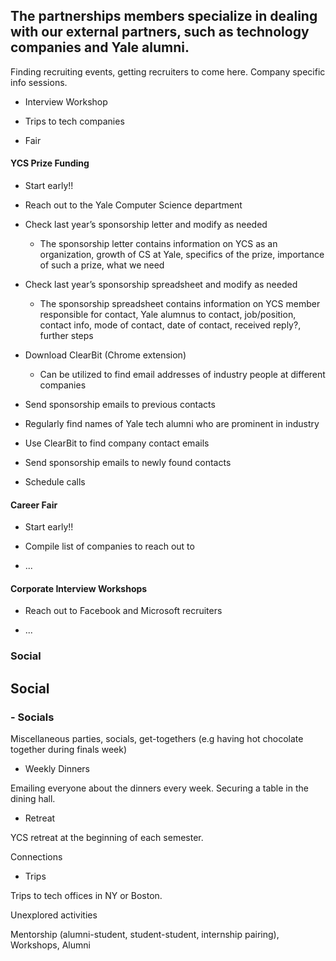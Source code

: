 
The partnerships members specialize in dealing with our external partners, such as technology companies and Yale alumni.
---

Finding recruiting events, getting recruiters to come here. Company specific info sessions.

* Interview Workshop

* Trips to tech companies

* Fair

#### YCS Prize Funding

* Start early!!

* Reach out to the Yale Computer Science department

* Check last year’s sponsorship letter and modify as needed

    * The sponsorship letter contains information on YCS as an organization, growth of CS at Yale, specifics of the prize, importance of such a prize, what we need

* Check last year’s sponsorship spreadsheet and modify as needed

    * The sponsorship spreadsheet contains information on YCS member responsible for contact, Yale alumnus to contact, job/position, contact info, mode of contact, date of contact, received reply?, further steps

* Download ClearBit (Chrome extension)

    * Can be utilized to find email addresses of industry people at different companies

* Send sponsorship emails to previous contacts

* Regularly find names of Yale tech alumni who are prominent in industry

* Use ClearBit to find company contact emails

* Send sponsorship emails to newly found contacts

* Schedule calls

#### Career Fair

* Start early!!

* Compile list of companies to reach out to

* ...

#### Corporate Interview Workshops

* Reach out to Facebook and Microsoft recruiters

* ...

### Social

## Social

### -  Socials

Miscellaneous parties, socials, get-togethers (e.g having hot chocolate together during finals week)

* Weekly Dinners

Emailing everyone about the dinners every week. Securing a table in the dining hall.

* Retreat

YCS retreat at the beginning of each semester.

Connections

* Trips

Trips to tech offices in NY or Boston.

Unexplored activities

Mentorship (alumni-student, student-student, internship pairing), Workshops, Alumni